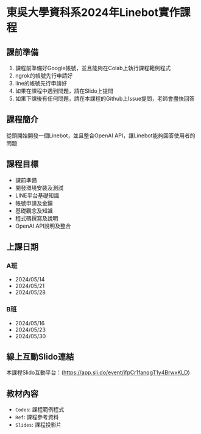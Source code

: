 # 東吳大學資科系2024年Linebot實作課程

## 課前準備
1. 課程前準備好Google帳號，並且能夠在Colab上執行課程範例程式
2. ngrok的帳號先行申請好
3. line的帳號先行申請好
4. 如果在課程中遇到問題，請在Slido上提問
5. 如果下課後有任何問題，請在本課程的Github上Issue提問，老師會盡快回答

## 課程簡介
從頭開始開發一個Linebot，並且整合OpenAI API，讓Linebot能夠回答使用者的問題

## 課程目標
- 課前準備
- 開發環境安裝及測試
- LINE平台基礎知識
- 帳號申請及金鑰
- 基礎觀念及知識
- 程式碼撰寫及說明
- OpenAI API說明及整合

## 上課日期
### A班
- 2024/05/14
- 2024/05/21
- 2024/05/28

### B班
- 2024/05/16
- 2024/05/23 
- 2024/05/30

## 線上互動Slido連結
 本課程Slido互動平台：(https://app.sli.do/event/ifpCr1fanqgT1y4BrwxKLD)
 
## 教材內容
- `Codes`: 課程範例程式
- `Ref`: 課程參考資料
- `Slides`: 課程投影片